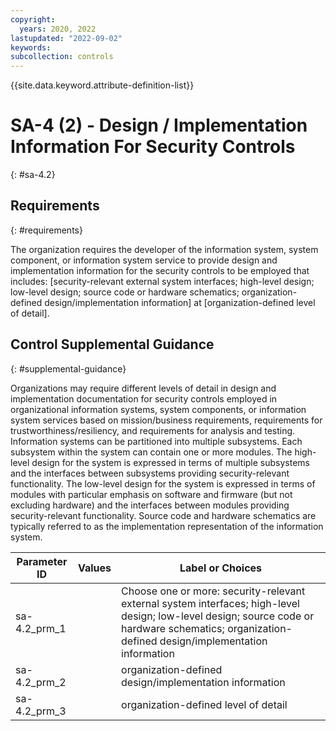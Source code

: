```yaml
---
copyright:
  years: 2020, 2022
lastupdated: "2022-09-02"
keywords: 
subcollection: controls
---
```



{{site.data.keyword.attribute-definition-list}}


# SA-4 (2) - Design / Implementation Information For Security Controls
{: #sa-4.2}

## Requirements
{: #requirements}

The organization requires the developer of the information system, system component, or information system service to provide design and implementation information for the security controls to be employed that includes: [security-relevant external system interfaces; high-level design; low-level design; source code or hardware schematics; organization-defined design/implementation information] at [organization-defined level of detail].

## Control Supplemental Guidance
{: #supplemental-guidance}

Organizations may require different levels of detail in design and implementation documentation for security controls employed in organizational information systems, system components, or information system services based on mission/business requirements, requirements for trustworthiness/resiliency, and requirements for analysis and testing. Information systems can be partitioned into multiple subsystems. Each subsystem within the system can contain one or more modules. The high-level design for the system is expressed in terms of multiple subsystems and the interfaces between subsystems providing security-relevant functionality. The low-level design for the system is expressed in terms of modules with particular emphasis on software and firmware (but not excluding hardware) and the interfaces between modules providing security-relevant functionality. Source code and hardware schematics are typically referred to as the implementation representation of the information system.

| Parameter ID | Values | Label or Choices |
|---|---|---|
| sa-4.2_prm_1 |  | Choose one or more: security-relevant external system interfaces; high-level design; low-level design; source code or hardware schematics; organization-defined design/implementation information |
| sa-4.2_prm_2 |  | organization-defined design/implementation information |
| sa-4.2_prm_3 |  | organization-defined level of detail |

